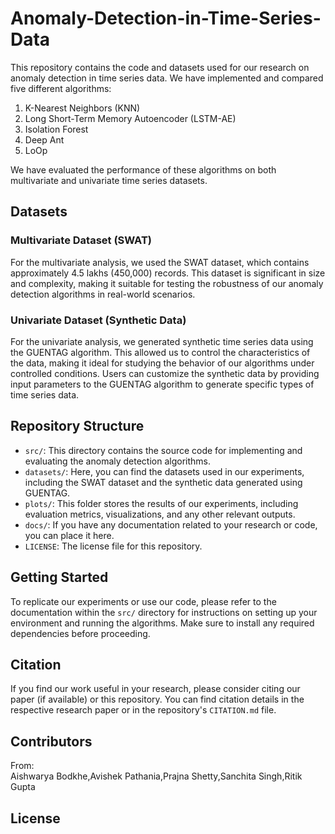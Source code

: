 # Anomaly-Detection-in-Time-Series-Data

This repository contains the code and datasets used for our research on anomaly detection in time series data. We have implemented and compared five different algorithms:

1. K-Nearest Neighbors (KNN)
2. Long Short-Term Memory Autoencoder (LSTM-AE)
3. Isolation Forest
4. Deep Ant
5. LoOp

We have evaluated the performance of these algorithms on both multivariate and univariate time series datasets.

## Datasets

### Multivariate Dataset (SWAT)

For the multivariate analysis, we used the SWAT dataset, which contains approximately 4.5 lakhs (450,000) records. This dataset is significant in size and complexity, making it suitable for testing the robustness of our anomaly detection algorithms in real-world scenarios.

### Univariate Dataset (Synthetic Data)

For the univariate analysis, we generated synthetic time series data using the GUENTAG algorithm. This allowed us to control the characteristics of the data, making it ideal for studying the behavior of our algorithms under controlled conditions. Users can customize the synthetic data by providing input parameters to the GUENTAG algorithm to generate specific types of time series data.

## Repository Structure

- `src/`: This directory contains the source code for implementing and evaluating the anomaly detection algorithms.
- `datasets/`: Here, you can find the datasets used in our experiments, including the SWAT dataset and the synthetic data generated using GUENTAG.
- `plots/`: This folder stores the results of our experiments, including evaluation metrics, visualizations, and any other relevant outputs.
- `docs/`: If you have any documentation related to your research or code, you can place it here.
- `LICENSE`: The license file for this repository.

## Getting Started

To replicate our experiments or use our code, please refer to the documentation within the `src/` directory for instructions on setting up your environment and running the algorithms. Make sure to install any required dependencies before proceeding.

## Citation

If you find our work useful in your research, please consider citing our paper (if available) or this repository. You can find citation details in the respective research paper or in the repository's `CITATION.md` file.

## Contributors

From:  
Aishwarya Bodkhe,Avishek Pathania,Prajna Shetty,Sanchita Singh,Ritik Gupta


## License
